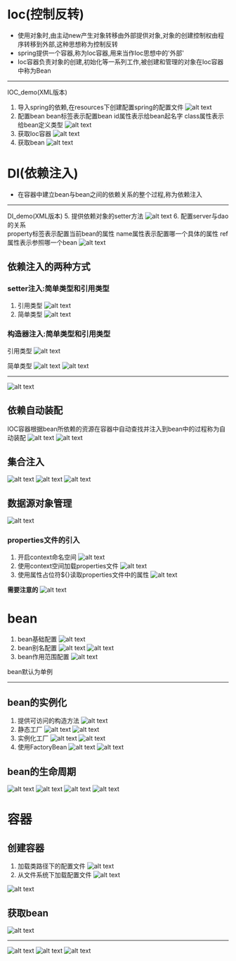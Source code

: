# Ioc(控制反转)
* 使用对象时,由主动new产生对象转移由外部提供对象,对象的创建控制权由程序转移到外部,这种思想称为控制反转
* spring提供一个容器,称为Ioc容器,用来当作Ioc思想中的'外部'
* Ioc容器负责对象的创建,初始化等一系列工作,被创建和管理的对象在Ioc容器中称为Bean
 ---
IOC_demo(XML版本)
1. 导入spring的依赖,在resources下创建配置spring的配置文件
![alt text](image-1.png)
2. 配置bean
bean标签表示配置bean id属性表示给bean起名字 class属性表示给bean定义类型
![alt text](image-2.png)
3. 获取Ioc容器
![alt text](image-3.png)
4. 获取bean
![alt text](image-4.png)

# DI(依赖注入)
* 在容器中建立bean与bean之间的依赖关系的整个过程,称为依赖注入
 ---
DI_demo(XML版本)
5. 提供依赖对象的setter方法 
![alt text](image-5.png)
6. 配置server与dao的关系  
    property标签表示配置当前bean的属性
    name属性表示配置哪一个具体的属性
    ref属性表示参照哪一个bean
![alt text](image-6.png)
## 依赖注入的两种方式
### setter注入:简单类型和引用类型
1. 引用类型
![alt text](image-22.png)
2. 简单类型
![alt text](image-23.png)
### 构造器注入:简单类型和引用类型
引用类型
![alt text](image-24.png)

简单类型
![alt text](image-25.png)
![alt text](image-26.png)

---
![alt text](image-27.png)

## 依赖自动装配
IOC容器根据bean所依赖的资源在容器中自动查找并注入到bean中的过程称为自动装配
![alt text](image-29.png)
![alt text](image-28.png)

## 集合注入
![alt text](image-30.png)
![alt text](image-31.png)
![alt text](image-32.png)

## 数据源对象管理
![alt text](image-33.png)
### properties文件的引入
1. 开启context命名空间
![alt text](image-34.png)
2. 使用context空间加载properties文件
![alt text](image-35.png)
3. 使用属性占位符${}读取properties文件中的属性
![alt text](image-36.png)

**需要注意的**
![alt text](image-37.png)

# bean
1. bean基础配置
![alt text](image-7.png)
2. bean别名配置
![alt text](image-8.png)
![alt text](image-9.png)
3. bean作用范围配置
![alt text](image-10.png)

bean默认为单例

---
## bean的实例化
1. 提供可访问的构造方法
![alt text](image-11.png)
2. 静态工厂
![alt text](image-12.png)
![alt text](image-13.png)
3. 实例化工厂
![alt text](image-14.png)
![alt text](image-15.png)
4. 使用FactoryBean
![alt text](image-16.png)
![alt text](image-17.png)

## bean的生命周期
![alt text](image-18.png)
![alt text](image-19.png)
![alt text](image-20.png)
![alt text](image-21.png)

# 容器

## 创建容器
1. 加载类路径下的配置文件
![alt text](image-38.png)
2. 从文件系统下加载配置文件
![alt text](image-39.png)

![alt text](image-40.png)

## 获取bean

![alt text](image-41.png)

-----

![alt text](image-42.png)
![alt text](image-43.png)
![alt text](image-44.png)

